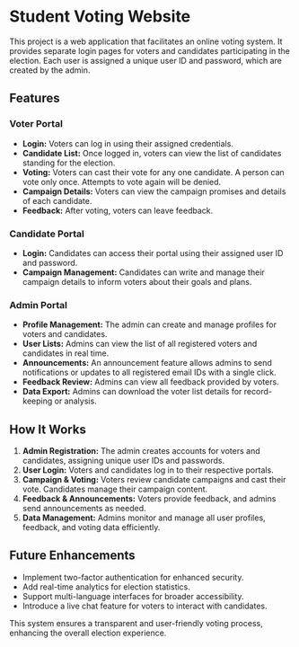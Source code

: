 # Student Voting Website

This project is a web application that facilitates an online voting system. It provides separate login pages for voters and candidates participating in the election. Each user is assigned a unique user ID and password, which are created by the admin.

## Features

### Voter Portal

- **Login:** Voters can log in using their assigned credentials.
- **Candidate List:** Once logged in, voters can view the list of candidates standing for the election.
- **Voting:** Voters can cast their vote for any one candidate. A person can vote only once. Attempts to vote again will be denied.
- **Campaign Details:** Voters can view the campaign promises and details of each candidate.
- **Feedback:** After voting, voters can leave feedback.

### Candidate Portal

- **Login:** Candidates can access their portal using their assigned user ID and password.
- **Campaign Management:** Candidates can write and manage their campaign details to inform voters about their goals and plans.

### Admin Portal

- **Profile Management:** The admin can create and manage profiles for voters and candidates.
- **User Lists:** Admins can view the list of all registered voters and candidates in real time.
- **Announcements:** An announcement feature allows admins to send notifications or updates to all registered email IDs with a single click.
- **Feedback Review:** Admins can view all feedback provided by voters.
- **Data Export:** Admins can download the voter list details for record-keeping or analysis.

## How It Works

1. **Admin Registration:** The admin creates accounts for voters and candidates, assigning unique user IDs and passwords.
2. **User Login:** Voters and candidates log in to their respective portals.
3. **Campaign & Voting:** Voters review candidate campaigns and cast their vote. Candidates manage their campaign content.
4. **Feedback & Announcements:** Voters provide feedback, and admins send announcements as needed.
5. **Data Management:** Admins monitor and manage all user profiles, feedback, and voting data efficiently.

## Future Enhancements

- Implement two-factor authentication for enhanced security.
- Add real-time analytics for election statistics.
- Support multi-language interfaces for broader accessibility.
- Introduce a live chat feature for voters to interact with candidates.

This system ensures a transparent and user-friendly voting process, enhancing the overall election experience.
